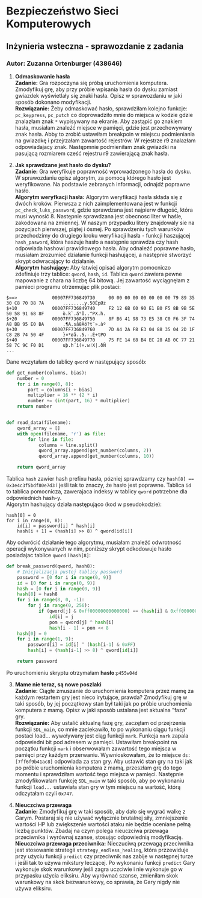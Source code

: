 # Bezpieczeństwo Sieci Komputerowych
## Inżynieria wsteczna - sprawozdanie z zadania
### Autor: Zuzanna Ortenburger (438646)

1. **Odmaskowanie hasła** \
**Zadanie:** Gra rozpoczyna się próbą uruchomienia komputera. Zmodyfikuj grę, aby
przy próbie wpisania hasła do dysku zamiast gwiazdek wyświetlały się znaki hasła.
Opisz w sprawozdaniu w jaki sposób dokonano modyfikacji. \
**Rozwiązanie:** Żeby odmaskować hasło, sprawdziłam kolejno funkcje: `pc_keypress`, `pc_putch` co 
doprowadziło mnie do miejsca w kodzie gdzie znalazłam znak `*` wypisywany na ekranie. Aby zastąpić
go znakiem hasła, musiałam znaleźć miejsce w pamięci, gdzie jest przechowywany znak hasła.
Abby to zrobić ustawiłam breakpoin w miejscu podmieniania na gwiazdkę i przejrzałam zawartość rejestrów.
W rejestrze r9 znalazłam odpowiadajacy znak. Następmnie podmieniłam znak gwiazdki na 
pasującą rozmiarem cześć rejestru r9 zawierającą znak hasła. 

2. **Jak sprawdzane jest hasło do dysku?**\
**Zadanie:** Gra weryfikuje poprawność wprowadzonego hasła do dysku. W sprawozdaniu opisz algorytm, za pomocą którego hasło jest weryfikowane. Na podstawie
zebranych informacji, odnajdź poprawne hasło. \
**Algorytm weryfkacji hasła:** Algorytm weryfikacji hasła składa się z dwóch kroków.
Pierwsza z nich zaimplementowana jest w funkcji `pc_check_luks_password`, gdzie sprawdzana jest najpierw długość, która musi 
wynosić 8. Następnie sprawdzana jest obecnosc liter w haśle, zakodowana na zmiennej. W naszym przypadku litery znajdowaly sie na pozycjach
pierwszej, piątej i ósmej. Po sprawdzeniu tych warunków przechodzimy do drugiego kroku
weryfikacji hasła - funkcji haszującej `hash_pasword`, która haszuje hasło a następnie sprawdza czy hash odpowiada
hashowi prawidłowego hasła. Aby odnaleźć poprawne hasło, musiałam zrozumieć działanie funkcji hashującej, a następnie stworzyć 
skrypt odwracający to działanie.\
**Algorytm hashujący:** Aby łatwiej opisać algorytm pomocniczo zdefiniuje trzy tablice:
`qword`, `hash`, `id`. Tablica `qword` zawiera pewne mapowanie z chara na liczbę 64 bitową. Jej zawartość 
wyciągnęłam z pamieci programu otrzemując plik postaci:
```csv
$==>             00007FF736849730     00 00 00 00 00 00 00 00 79 89 35 30 C8 70 D8 7A       ........y.50ÈpØz
$+10             00007FF736849740     F2 12 6B 60 90 E1 B0 F5 8B 9B 5E 50 58 91 68 8F       ò.k`.á°õ..^PX.h.                                                        
$+20             00007FF736849750     8F B6 41 98 73 E5 38 C0 F6 3F 74 A8 BB 95 E0 BA       .¶A.så8Àö?t¨».àº                                                        
$+30             00007FF736849760     7D A4 2A F8 E3 04 88 35 04 2D 1F C8 2B 74 50 4F       }¤*øã..5.-.È+tPO                                                        
$+40             00007FF736849770     75 FE 14 68 B4 EC 28 AB 0C 77 21 58 7C 9C F0 D1       uþ.h´ì(«.w!X|.ðÑ                                                        
...
```
Dane wczytałam do tablicy `qword` w następujący sposób:
```python
def get_number(columns, bias):
    number = 0
    for i in range(0, 8):
        part = columns[i + bias]
        multiplier = 16 ** (2 * i)
        number += (int(part, 16) * multiplier)
    return number


def read_data(filename):
    qword_array = []
    with open(filename, 'r') as file:
        for line in file:
            columns = line.split()
            qword_array.append(get_number(columns, 2))
            qword_array.append(get_number(columns, 10))

    return qword_array
```
Tablica `hash` zawier hash prefixu hasła, pózniej sprawdzamy czy `hash[8] == 0x3e4c3f5bdf80e7d3` i jeśli tak to znaczy, że hasło jest poprawne.
Tablica `id` to tablica pomocnicza, zawerajaca indeksy w tablicy `qword` potrzebne dla odpowiednich hash-y.\
Algorytm hashujący działa następująco (kod w pseudokodzie):

```pseudo
hash[0] = 0
for i in range(0, 8):
    id[i] = password[i] ^ hash[i]
    hash[i + 1] = (hash[i] >> 8) ^ qword[id[i]]
```
Aby odwrócić działanie tego algorytmu, musiałam znaleźć odwrotność operacji wykonywanych w nim, poniższy skrypt
odkodowuje hasło posiadajac tablice `qword` i `hash[8]`:
```python
def break_password(qword, hash8):
    # Inicjalizacja pustej tablicy password
    password = [0 for i in range(0, 9)]
    id = [0 for i in range(0, 9)]
    hash = [0 for i in range(0, 9)]
    hash[8] = hash8
    for i in range(8, 0, -1):
        for j in range(0, 256):
            if (qword[j] & 0xff00000000000000) == (hash[i] & 0xff00000000000000):
                id[i] = j
                pom = qword[j] ^ hash[i]
                hash[i - 1] = pom << 8
    hash[0] = 0
    for i in range(1, 9):
        password[i] = id[i] ^ (hash[i-1] & 0xFF)
        hash[i] = (hash[i-1] >> 8) ^ qword[id[i]]

    return password
```
Po uruchomieniu skryptu otrzymałam **hasło**:`p455w04d`

3. **Mame nie teraz, są nowe poszlaki** \
**Zadanie:** Ciągłe zmuszanie do uruchomienia komputera przez mamę za każdym restartem gry jest nieco irytujące, prawda? Zmodyfikuj grę w taki sposób, by jej początkowy stan był taki jak po próbie uruchomienia komputera z mamą. Opisz w jaki
sposób ustalana jest aktualna ”faza” gry. \
**Rozwiązanie:** Aby ustalić aktualną fazę gry, zaczęłam od przejrzenia funkcji `SDL_main`, co mnie zaciekawiło, to po wykonaniu 
ciągu funkcji postaci load... wywoływany jest ciąg funkcji `mark`. Funkcja `mark` zapala odpowiedni bit pod adresem w pamięci. 
Ustawiłam breakpoint na początku funkcji `mark` i obserwowałam zawartość tego miejsca w pamięci przy każdym przerwaniu.
Wywnioskowałam, że to miejsce `ds:[7ff6f9b41ac8]` odpowiada za stan gry. Aby ustawić stan gry na taki jak po próbie uruchomienia komputera z mamą,
przeszłam grę do tego momentu i sprawdziłam wartość tego miejsca w pamięci. Następnie zmodyfikowałam funkcję `SDL_main` w taki sposób, aby po
wykonaniu funkcji `load...` ustawiała stan gry w tym miejscu na wartość, którą odczytałam czyli `0x747`.

4. **Nieuczciwa przewaga**\
**Zadanie:** Zmodyfikuj grę w taki sposób, aby dało się wygrać walkę z Garym. Postaraj się nie używać wyłącznie brutalnej siły, zmniejszenie wartości HP lub zwiększenie
wartości ataku nie będzie oceniane pełną liczbą punktów. Zbadaj na czym polega
nieuczciwa przewaga przeciwnika i wyrównaj szanse, stosując odpowiednią modyfikację.\
**Nieuczciwa przewaga przeciwnika:** Nieczuciwą przewagą przeciwnika jest stosowanie strategii `strategy_endless_healing`,
która przzewiduje przy użyciu funkcji `predict` czy przeciwnik nas zabije w następnej turze i jeśli tak to używa 
mikstury leczącej. Po wykonaniu funkcji `predict` Gary wykonuje skok warunkowy jeśli zagra uczciwie i nie wykonuje go w przypasku użycia eliksiru. 
Aby wyrównać szanse, zmieniłam skok warunkowy na skok bezwarunkowy, co sprawia, że Gary nigdy nie używa eliksiru.


